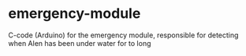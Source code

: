 # emergency-module
C-code (Arduino) for the emergency module, responsible for detecting when Alen has been under water for to long
